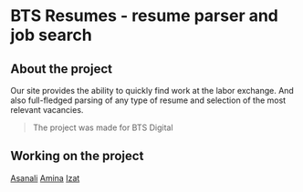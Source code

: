 # BTS Resumes - resume parser and job search

## About the project

Our site provides the ability to quickly find work at the labor exchange. And also full-fledged parsing of any type of resume and selection of the most relevant vacancies.

> The project was made for BTS Digital

## Working on the project
[Asanali](https://github.com/krax1337)
[Amina](https://github.com/qwerty-ace)
[Izat](https://github.com/izatkhamiyev)

